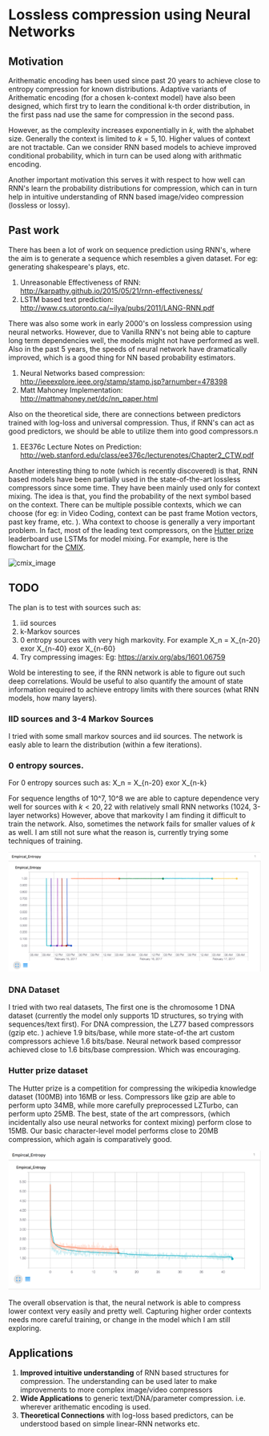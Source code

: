 # Lossless compression using Neural Networks

## Motivation
Arithematic encoding has been used since past 20 years to achieve close to entropy compression for known distributions. Adaptive variants of Arithematic encoding (for a chosen k-context model) have also been designed, which first try to learn the conditional k-th order distribution, in the first pass nad use the same for compression in the second pass. 

However, as the complexity increases exponentially in $k$, with the alphabet size. Generally the context is limited to $k = 5,10$. Higher values of context are not tractable. Can we consider RNN based models to achieve improved conditional probability, which in turn can be used along with arithmatic encoding. 

Another important motivation this serves it with respect to how well can RNN's learn the probability distributions for compression, which can in turn help in intuitive understanding of RNN based image/video compression (lossless or lossy). 

## Past work

There has been a lot of work on sequence prediction using RNN's, where the aim is to generate a sequence which resembles a given dataset. For eg: generating shakespeare's plays, etc. 

1. Unreasonable Effectiveness of RNN: http://karpathy.github.io/2015/05/21/rnn-effectiveness/
2. LSTM based text prediction: http://www.cs.utoronto.ca/~ilya/pubs/2011/LANG-RNN.pdf

There was also some work in early 2000's on lossless compression using neural networks. However, due to Vanilla RNN's not being able to capture long term dependencies well, the models might not have performed as well. Also in the past 5 years, the speeds of neural network have dramatically improved, which is a good thing for NN based probability estimators.

1. Neural Networks based compression: http://ieeexplore.ieee.org/stamp/stamp.jsp?arnumber=478398
2. Matt Mahoney Implementation: http://mattmahoney.net/dc/nn_paper.html

Also on the theoretical side, there are connections between predictors trained with log-loss and universal compression. Thus, if RNN's can act as good predictors, we should be able to utilize them into good compressors.n

1. EE376c Lecture Notes on Prediction: http://web.stanford.edu/class/ee376c/lecturenotes/Chapter2_CTW.pdf

Another interesting thing to note (which is recently discovered) is that, RNN based models have been partially used in the state-of-the-art lossless compressors since some time. They have been mainly used only for context mixing. The idea is that, you find the probability of the next symbol based on the context. There can be multiple possible contexts, which we can choose (for eg: in Video Coding, context can be past frame Motion vectors, past key frame, etc. ). Wha context to choose is generally a very important problem. 
In fact, most of the leading text compressors, on the [Hutter prize](http://prize.hutter1.net/) leaderboard use LSTMs for model mixing. For example, here is the flowchart for the [CMIX](http://www.byronknoll.com/cmix.html). 

![cmix_image](http://www.byronknoll.com/images/architecture.png)

## TODO

The plan is to test with sources such as: 

1. iid sources
2. k-Markov sources
3. 0 entropy sources with very high markovity. For example
    X_n = X_{n-20} exor X_{n-40} exor X_{n-60}
4. Try compressing images: Eg: https://arxiv.org/abs/1601.06759

Wold be interesting to see, if the RNN network is able to figure out such deep correlations. Would be useful to also quantify the amount of state information required to achieve entropy limits with there sources (what RNN models, how many layers). 


### IID sources and 3-4 Markov Sources
I tried with some small markov sources and iid sources. The network is easly able to learn the distribution (within a few iterations). 

### 0 entropy sources.
For 0 entropy sources such as: 
    X_n = X_{n-20} exor X_{n-k}

For sequence lengths of 10^7, 10^8 we are able to capture dependence very well for sources with $k < 20,22$ with relatively small RNN networks (1024, 3-layer networks)
However, above that markovity I am finding it difficult to train the network. Also, sometimes the network fails for smaller values of $k$ as well. 
I am still not sure what the reason is, currently trying some techniques of training. 

![k-training](char-rnn-tensorflow/images/img2.png)


### DNA Dataset
I tried with two real datasets, The first one is the chromosome 1 DNA dataset (currently the model only supports 1D structures, so trying with sequences/text first). For DNA compression, the LZ77 based compressors (gzip etc. ) achieve 1.9 bits/base, while more state-of-the art custom compressors achieve 1.6 bits/base. Neural network based compressor achieved close to 1.6 bits/base compression. Which was encouraging. 

### Hutter prize dataset
The Hutter prize is a competition for compressing the wikipedia knowledge dataset (100MB) into 16MB or less. Compressors like gzip are able to perform upto 34MB, while more carefully preprocessed LZTurbo, can perform upto 25MB. The best, state of the art compressors, (which incidentally also use neural networks for context mixing) perform close to 15MB. Our basic character-level model performs close to 20MB compression, which again is comparatively good. 

![hutter](char-rnn-tensorflow/images/img3.png)


The overall observation is that, the neural network is able to compress lower context very easily and pretty well. Capturing higher order contexts needs more careful training, or change in the model which I am still exploring. 
## Applications

1. **Improved intuitive understanding** of RNN based structures for compression. The understanding can be used later to make improvements to more complex image/video compressors
2. **Wide Applications** to generic text/DNA/parameter compression. i.e. wherever arithematic encoding is used.
3. **Theoretical Connections** with log-loss based predictors, can be understood based on simple linear-RNN networks etc. 

